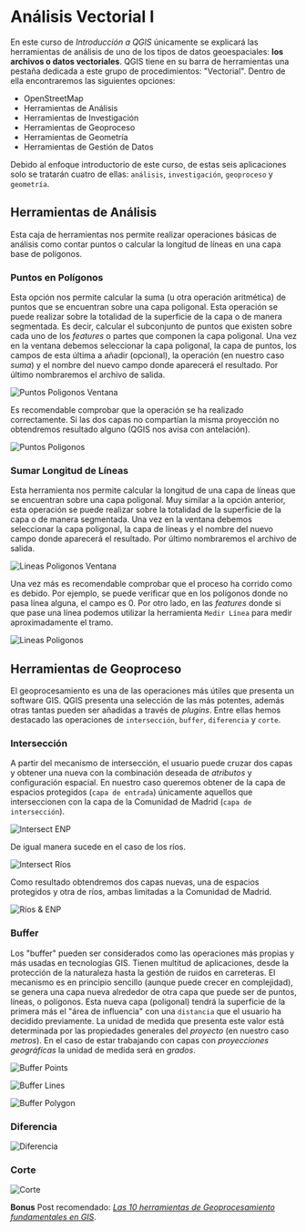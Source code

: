 # Análisis Vectorial I

En este curso de *Introducción a QGIS* únicamente se explicará las herramientas de análisis
de uno de los tipos de datos geoespaciales: **los archivos o datos vectoriales**. QGIS tiene en 
su barra de herramientas una pestaña dedicada a este grupo de procedimientos: "Vectorial". Dentro 
de ella encontraremos las siguientes opciones:

* OpenStreetMap
* Herramientas de Análisis
* Herramientas de Investigación
* Herramientas de Geoproceso
* Herramientas de Geometría
* Herramientas de Gestión de Datos

Debido al enfoque introductorio de este curso, de estas seis aplicaciones solo se tratarán 
cuatro de ellas: `análisis`, `investigación`, `geoproceso` y `geometría`. 

## Herramientas de Análisis

Esta caja de herramientas nos permite realizar operaciones básicas de análisis como 
contar puntos o calcular la longitud de líneas en una capa base de polígonos.

### Puntos en Polígonos

Esta opción nos permite calcular la suma (u otra operación aritmética) de puntos que
se encuentran sobre una capa poligonal. Esta operación se puede realizar sobre la totalidad
de la superficie de la capa o de manera segmentada. Es decir, calcular el subconjunto de
puntos que existen sobre cada uno de los *features* o partes que componen la capa poligonal.
Una vez en la ventana debemos seleccionar la capa poligonal, la capa de puntos, los campos
de esta última a añadir (opcional), la operación (en nuestro caso *suma*) y el nombre del
nuevo campo donde aparecerá el resultado. Por último nombraremos el archivo de salida.

![Puntos Poligonos Ventana](imgs/ptos_poligonos_v.png)

Es recomendable comprobar que la operación se ha realizado correctamente. Si las dos capas
no compartían la misma proyección no obtendremos resultado alguno (QGIS nos avisa con antelación).

![Puntos Poligonos](imgs/ptos_poligonos.png)

### Sumar Longitud de Líneas

Esta herramienta nos permite calcular la longitud de una capa de líneas que se encuentran sobre una capa poligonal. Muy similar a la opción anterior, esta operación se puede realizar sobre la totalidad de la superficie de la capa o de manera segmentada. Una vez en la ventana debemos seleccionar la capa poligonal, la capa de líneas y el nombre del nuevo campo donde aparecerá el resultado. Por último nombraremos el archivo de salida.

![Lineas Poligonos Ventana](imgs/lineas_poligonos_v.png)

Una vez más es recomendable comprobar que el proceso ha corrido como es debido. Por ejemplo, se 
puede verificar que en los polígonos donde no pasa línea alguna, el campo es 0. Por otro lado, en
las *features* donde si que pase una línea podemos utilizar la herramienta `Medir Línea` para
medir aproximadamente el tramo.

![Lineas Poligonos](imgs/lineas_poligonos.png)

## Herramientas de Geoproceso

El geoprocesamiento es una de las operaciones más útiles que presenta un software GIS. QGIS 
presenta una selección de las más potentes, además otras tantas pueden ser añadidas a través
de *plugins*. Entre ellas hemos destacado las operaciones de `intersección`, `buffer`, `diferencia`
y `corte`.

### Intersección

A partir del mecanismo de intersección, el usuario puede cruzar dos capas y obtener una nueva con la combinación deseada de *atributos* y configuración espacial. En nuestro caso queremos obtener de la capa de espacios protegidos (`capa de entrada`) únicamente aquellos que interseccionen con la capa de la Comunidad de Madrid (`capa de intersección`).

![Intersect ENP](imgs/intersect_enp_ccaa.png)

De igual manera sucede en el caso de los ríos.

![Intersect Ríos](imgs/intersect_rios_ccaa.png)

Como resultado obtendremos dos capas nuevas, una de espacios protegidos y otra de ríos, ambas limitadas a la Comunidad de Madrid.

![Ríos & ENP](imgs/rios_enp_madrid.png)

### Buffer

Los "buffer" pueden ser considerados como las operaciones más propias y más usadas en tecnologías
GIS. Tienen multitud de aplicaciones, desde la protección de la naturaleza hasta la gestión de ruidos
en carreteras. El mecanismo es en principio sencillo (aunque puede crecer en complejidad), se
genera una capa nueva alrededor de otra capa que puede ser de puntos, líneas,
o polígonos. Esta nueva capa (poligonal) tendrá la superficie de la primera más el "área de influencia" con una `distancia` que el usuario ha decidido previamente. La unidad de medida que presenta este valor está determinada por las propiedades generales del *proyecto* (en nuestro caso *metros*). En el caso de estar trabajando con capas con *proyecciones geográficas* la unidad de medida será en *grados*.

![Buffer Points](imgs/buffer_points.png)

![Buffer Lines](imgs/buffer_lines.png)

![Buffer Polygon](imgs/buffer_poligon.png)

### Diferencia

![Diferencia](imgs/diferencia.png)

### Corte

![Corte](imgs/corte.png)


**Bonus** Post recomendado: [*Las 10 herramientas de Geoprocesamiento fundamentales en GIS*](http://mappinggis.com/2014/10/herramientas-de-geoprocesamiento-en-gis/).
